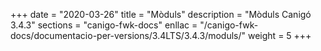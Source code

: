 +++
date        = "2020-03-26"
title       = "Mòduls"
description = "Mòduls Canigó 3.4.3"
sections    = "canigo-fwk-docs"
enllac		= "/canigo-fwk-docs/documentacio-per-versions/3.4LTS/3.4.3/moduls/"
weight      = 5
+++

